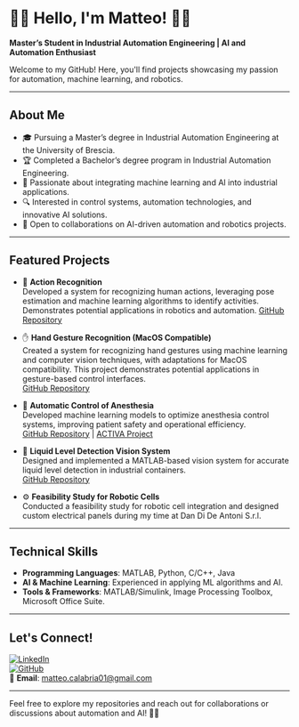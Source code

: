 # 🚀👋 Hello, I'm Matteo! 🤖✨

**Master’s Student in Industrial Automation Engineering | AI and Automation Enthusiast**

Welcome to my GitHub! Here, you'll find projects showcasing my passion for automation, machine learning, and robotics.

---

## About Me
- 🎓 Pursuing a Master’s degree in Industrial Automation Engineering at the University of Brescia.
- 🏆 Completed a Bachelor’s degree program in Industrial Automation Engineering.
- 🤖 Passionate about integrating machine learning and AI into industrial applications.
- 🔍 Interested in control systems, automation technologies, and innovative AI solutions.
- 🤝 Open to collaborations on AI-driven automation and robotics projects.

---

## Featured Projects

- 🧍 **Action Recognition**  
  Developed a system for recognizing human actions, leveraging pose estimation and machine learning algorithms to identify activities. Demonstrates potential applications in robotics and automation.
[GitHub Repository](https://github.com/maedmatt/actionRecognition2025)
  
- ✋ **Hand Gesture Recognition (MacOS Compatible)**  
  Created a system for recognizing hand gestures using machine learning and computer vision techniques, with adaptations for MacOS compatibility. This project demonstrates potential applications in gesture-based control interfaces.  
  [GitHub Repository](https://github.com/maedmatt/handRecognition2025)
  
- 💉 **Automatic Control of Anesthesia**  
  Developed machine learning models to optimize anesthesia control systems, improving patient safety and operational efficiency.  
  [GitHub Repository](https://github.com/maedmatt/TesiMachineLearningAnestesia) | [ACTIVA Project](https://activa.unibs.it)

- 🧪 **Liquid Level Detection Vision System**  
  Designed and implemented a MATLAB-based vision system for accurate liquid level detection in industrial containers.  
  [GitHub Repository](https://github.com/maedmatt/liquidLevelDetection)

- ⚙️ **Feasibility Study for Robotic Cells**  
  Conducted a feasibility study for robotic cell integration and designed custom electrical panels during my time at Dan Di De Antoni S.r.l.

---

## Technical Skills
- **Programming Languages**: MATLAB, Python, C/C++, Java  
- **AI & Machine Learning**: Experienced in applying ML algorithms and AI.  
- **Tools & Frameworks**: MATLAB/Simulink, Image Processing Toolbox, Microsoft Office Suite.

---

## Let's Connect!
[![LinkedIn](https://img.shields.io/badge/LinkedIn-Connect-blue)](https://www.linkedin.com/in/matteocalabria01)  
[![GitHub](https://img.shields.io/badge/GitHub-Visit-blue)](https://github.com/maedmatt)  
📧 **Email**: [matteo.calabria01@gmail.com](mailto:matteo.calabria01@gmail.com)

---

Feel free to explore my repositories and reach out for collaborations or discussions about automation and AI! 🚀💡
